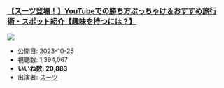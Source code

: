 ### [【スーツ登場！】YouTubeでの勝ち方ぶっちゃけ＆おすすめ旅行術・スポット紹介【趣味を持つには？】](https://www.youtube.com/watch?v=CepOZXVtsCo)
[![](https://img.youtube.com/vi/CepOZXVtsCo/sddefault.jpg)](https://www.youtube.com/watch?v=CepOZXVtsCo)
-   公開日: 2023-10-25
-   視聴数: 1,394,067
-   **いいね数: 20,883**
-   出演者: [スーツ](/rehacq_fan/people/スーツ "wikilink")
